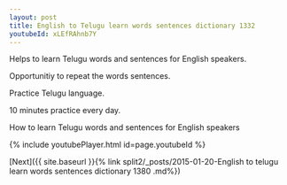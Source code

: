 ```yaml
---
layout: post
title: English to Telugu learn words sentences dictionary 1332 
youtubeId: xLEfRAhnb7Y
---
```

 
 
Helps to learn Telugu words and sentences for English speakers.

Opportunitiy to repeat the words sentences. 

Practice Telugu language. 
 
10 minutes practice every day. 
 
How to learn Telugu words and sentences for English speakers 
 
{% include youtubePlayer.html id=page.youtubeId %}
 
 
[Next]({{ site.baseurl }}{% link  split2/_posts/2015-01-20-English to telugu learn words sentences dictionary 1380 .md%})
 
